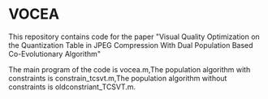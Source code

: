 VOCEA
===================

This repository contains code for the paper "Visual Quality Optimization on the Quantization Table in JPEG Compression With Dual Population Based Co-Evolutionary Algorithm"

The main program of the code is vocea.m,The population algorithm with constraints is constrain_tcsvt.m,The population algorithm without constraints is oldconstriant_TCSVT.m.
